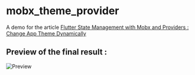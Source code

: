 # mobx_theme_provider

A demo for the article [Flutter State Management with Mobx and Providers : Change App Theme Dynamically](https://medium.com/@iliasyahia/flutter-state-management-with-mobx-and-providers-change-app-theme-dynamically-ba3b60619050)

## Preview of the final result :

![Preview](https://github.com/yiss/mobx_theme_provider/blob/master/demo.gif)

